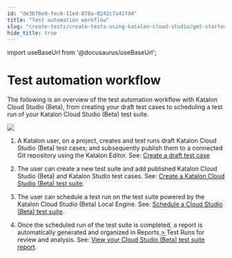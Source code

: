 ```yaml
---
id: "de3bf8e0-fec8-11ed-878a-0242c7a41fd4"
title: "Test automation workflow"
slug: "create-tests/create-tests-using-katalon-cloud-studio/get-started-with-cloud-studio-beta/test-automation-workflow"
hide_title: true
---
```

import useBaseUrl from '@docusaurus/useBaseUrl';


# <a id="concept-8454" class="anchor_top_offset"/><a id="ariaid-title1" class="anchor_top_offset"/>Test automation workflow

<p xmlns="http://www.w3.org/1999/xhtml" className="shortdesc">The following is an overview of the test automation workflow with <span className="ph">Katalon Cloud Studio (Beta)</span>, from creating your draft test cases to scheduling a test run of your <span className="ph">Katalon Cloud Studio (Beta)</span> test suite.</p> 
<p xmlns="http://www.w3.org/1999/xhtml" className="p"><img className="image" src={useBaseUrl("/de32f830-fec8-11ed-878a-0242c7a41fd4.png")} /></p> 
<ol xmlns="http://www.w3.org/1999/xhtml" className="ol"><li className="li"><p className="p">A Katalon user, on a project, creates and test runs draft <span className="ph">Katalon Cloud Studio (Beta)</span> test cases; and subsequently publish them to a connected Git repository using the <span className="ph">Katalon Editor</span>. See: <a className="xref" href="/docs/create-tests/create-tests-using-katalon-cloud-studio/create-and-manage-a-draft-test-case/create-a-draft-test-case">Create a draft test case</a></p></li><li className="li"><p className="p">The user can create a new test suite and add published <span className="ph">Katalon Cloud Studio (Beta)</span> and <span className="ph">Katalon Studio</span> test cases. See: <a className="xref" href="/docs/create-tests/create-tests-using-katalon-cloud-studio/create-and-manage-a-test-suite/create-a-katalon-cloud-studio-beta-test-suite">Create a <span className="ph">Katalon Cloud Studio (Beta)</span> test suite</a>.</p></li><li className="li"><p className="p">The user can schedule a test run on the test suite powered by the <span className="ph">Katalon Cloud Studio (Beta)</span> Local Engine. See: <a className="xref" href="/docs/create-tests/create-tests-using-katalon-cloud-studio/execute-cloud-studio-beta-tests/schedule-a-cloud-studio-beta-test-suite"> Schedule a <span className="ph">Cloud Studio (Beta)</span> test suite</a>.</p></li><li className="li"><p className="p">Once the scheduled run of the test suite is completed, a report is automatically generated and organized in <span className="ph menucascade"><span className="ph uicontrol">Reports</span><abbr title="and then"> &gt; </abbr><span className="ph uicontrol">Test Runs</span></span> for review and analysis. See: <a className="xref" href="/docs/create-tests/create-tests-using-katalon-cloud-studio/analyze-cloud-studio-beta-tests/view-your-cloud-studio-beta-test-suite-report">View your <span className="ph">Cloud Studio (Beta)</span> test suite report</a>.</p></li></ol> 
